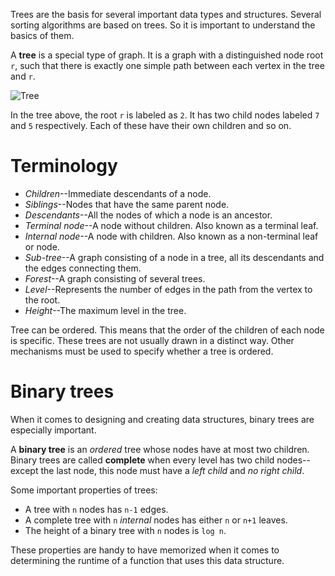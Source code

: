 Trees are the basis for several important data types and structures. Several sorting algorithms are based on trees. So it is important to understand the basics of them.

A **tree** is a special type of graph. It is a graph with a distinguished node root `r`, such that there is exactly one simple path between each vertex in the tree and `r`.

![Tree](https://computersciencewiki.org/images/5/5f/Binary_tree.svg.png)

In the tree above, the root `r` is labeled as `2`. It has two child nodes labeled `7` and `5` respectively. Each of these have their own children and so on.

# Terminology

- *Children*--Immediate descendants of a node.
- *Siblings*--Nodes that have the same parent node.
- *Descendants*--All the nodes of which a node is an ancestor.
- *Terminal node*--A node without children. Also known as a terminal leaf.
- *Internal node*--A node with children. Also known as a non-terminal leaf or node.
- *Sub-tree*--A graph consisting of a node in a tree, all its descendants and the edges connecting them.
- *Forest*--A graph consisting of several trees.
- *Level*--Represents the number of edges in the path from the vertex to the root.
- *Height*--The maximum level in the tree.

Tree can be ordered. This means that the order of the children of each node is specific. These trees are not usually drawn in a distinct way. Other mechanisms must be used to specify whether a tree is ordered.

# Binary trees

When it comes to designing and creating data structures, binary trees are especially important.

A **binary tree** is an *ordered* tree whose nodes have at most two children. Binary trees are called **complete** when every level has two child nodes--except the last node, this node must have a *left child* and *no right child*.

Some important properties of trees:

- A tree with `n` nodes has `n-1` edges.
- A complete tree with `n` *internal* nodes has either `n` or `n+1` leaves.
- The height of a binary tree with `n` nodes is `log n`.

These properties are handy to have memorized when it comes to determining the runtime of a function that uses this data structure.
